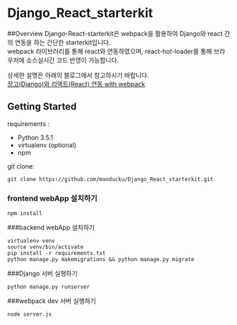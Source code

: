 # Django_React_starterkit

##Overview
Django-React-starterkit은 webpack을 활용하여 Django와 react 간의 연동을 하는 간단한 starterkit입니다.   
webpack 라이브러리를 통해 react와 연동하였으며, react-hot-loader를 통해 브라우저에 소스실시간 코드 반영이 가능합니다.

상세한 설명은 아래의 블로그에서 참고하시기 바랍니다.    
[장고(Django)와 리액트(React) 연동 with webpack](http://www.codegym.xyz/janggo-django-wa-riaegteu-react-yeondonghagi-with-webpack/)

## Getting Started
requirements :
* Python 3.5.1
*  virtualenv (optional)
*  npm
 
git clone:
```
git clone https://github.com/manducku/Django_React_starterkit.git
```

### frontend webApp 설치하기
```
npm install 
```

###backend webApp 설치하기
```
virtualenv venv
source venv/bin/activate
pip install -r requirements.txt
python manage.py makemigrations && python manage.py migrate
```

###Django 서버 실행하기 
```
python manage.py runserver
```

###webpack dev 서버 실행하기
```
node server.js
```

